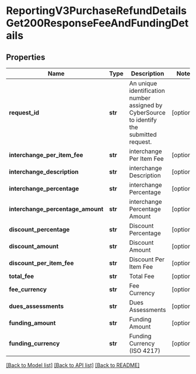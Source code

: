 # ReportingV3PurchaseRefundDetailsGet200ResponseFeeAndFundingDetails

## Properties
Name | Type | Description | Notes
------------ | ------------- | ------------- | -------------
**request_id** | **str** | An unique identification number assigned by CyberSource to identify the submitted request. | [optional] 
**interchange_per_item_fee** | **str** | interchange Per Item Fee | [optional] 
**interchange_description** | **str** | interchange Description | [optional] 
**interchange_percentage** | **str** | interchange Percentage | [optional] 
**interchange_percentage_amount** | **str** | interchange Percentage Amount | [optional] 
**discount_percentage** | **str** | Discount Percentage | [optional] 
**discount_amount** | **str** | Discount Amount | [optional] 
**discount_per_item_fee** | **str** | Discount Per Item Fee | [optional] 
**total_fee** | **str** | Total Fee | [optional] 
**fee_currency** | **str** | Fee Currency | [optional] 
**dues_assessments** | **str** | Dues Assessments | [optional] 
**funding_amount** | **str** | Funding Amount | [optional] 
**funding_currency** | **str** | Funding Currency (ISO 4217) | [optional] 

[[Back to Model list]](../README.md#documentation-for-models) [[Back to API list]](../README.md#documentation-for-api-endpoints) [[Back to README]](../README.md)


